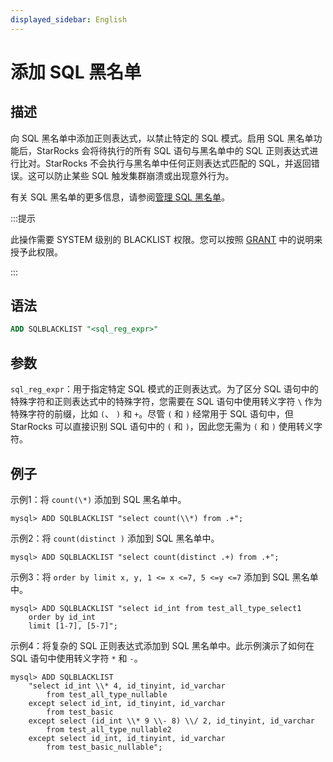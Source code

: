 ```yaml
---
displayed_sidebar: English
---
```


# 添加 SQL 黑名单

## 描述

向 SQL 黑名单中添加正则表达式，以禁止特定的 SQL 模式。启用 SQL 黑名单功能后，StarRocks 会将待执行的所有 SQL 语句与黑名单中的 SQL 正则表达式进行比对。StarRocks 不会执行与黑名单中任何正则表达式匹配的 SQL，并返回错误。这可以防止某些 SQL 触发集群崩溃或出现意外行为。

有关 SQL 黑名单的更多信息，请参阅[管理 SQL 黑名单](../../../administration/Blacklist.md)。

:::提示

此操作需要 SYSTEM 级别的 BLACKLIST 权限。您可以按照 [GRANT](../account-management/GRANT.md) 中的说明来授予此权限。

:::

## 语法

```SQL
ADD SQLBLACKLIST "<sql_reg_expr>"
```

## 参数

`sql_reg_expr`：用于指定特定 SQL 模式的正则表达式。为了区分 SQL 语句中的特殊字符和正则表达式中的特殊字符，您需要在 SQL 语句中使用转义字符 `\` 作为特殊字符的前缀，比如 `(`、 `)` 和 `+`。尽管 `(` 和 `)` 经常用于 SQL 语句中，但 StarRocks 可以直接识别 SQL 语句中的 `(` 和 `)`，因此您无需为 `(` 和 `)` 使用转义字符。

## 例子

示例1：将 `count(\*)` 添加到 SQL 黑名单中。

```Plain
mysql> ADD SQLBLACKLIST "select count(\\*) from .+";
```

示例2：将 `count(distinct )` 添加到 SQL 黑名单中。

```Plain
mysql> ADD SQLBLACKLIST "select count(distinct .+) from .+";
```

示例3：将 `order by limit x, y, 1 <= x <=7, 5 <=y <=7` 添加到 SQL 黑名单中。

```Plain
mysql> ADD SQLBLACKLIST "select id_int from test_all_type_select1 
    order by id_int 
    limit [1-7], [5-7]";
```

示例4：将复杂的 SQL 正则表达式添加到 SQL 黑名单中。此示例演示了如何在 SQL 语句中使用转义字符 `*` 和 `-`。

```Plain
mysql> ADD SQLBLACKLIST 
    "select id_int \\* 4, id_tinyint, id_varchar 
        from test_all_type_nullable 
    except select id_int, id_tinyint, id_varchar 
        from test_basic 
    except select (id_int \\* 9 \\- 8) \\/ 2, id_tinyint, id_varchar 
        from test_all_type_nullable2 
    except select id_int, id_tinyint, id_varchar 
        from test_basic_nullable";
```